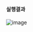 #### 실행결과
![image](https://github.com/user-attachments/assets/cbf9d173-8037-4aa3-b735-a4f36667542a)
